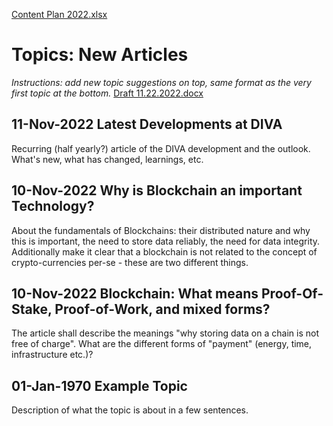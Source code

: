 [Content Plan 2022.xlsx](https://github.com/kirylsh/academia/files/10085433/Content.Plan.2022.xlsx)
# Topics: New Articles

_Instructions: add new topic suggestions on top, same format as the very first topic at the bottom._
[Draft 11.22.2022.docx](https://github.com/kirylsh/academia/files/10068077/Draft.11.22.2022.docx)

## 11-Nov-2022 Latest Developments at DIVA
Recurring (half yearly?) article of the DIVA development and the outlook. What's new, what has changed,
learnings, etc.

## 10-Nov-2022 Why is Blockchain an important Technology?
About the fundamentals of Blockchains: their distributed nature and why this is important, 
the need to store data reliably, the need for data integrity. Additionally make it clear that
a blockchain is not related to the concept of crypto-currencies per-se - these are two different
things.

## 10-Nov-2022 Blockchain: What means Proof-Of-Stake, Proof-of-Work, and mixed forms?
The article shall describe the meanings "why storing data on a chain is not free of charge". 
What are the different forms of "payment" (energy, time, infrastructure etc.)?

## 01-Jan-1970 Example Topic
Description of what the topic is about in a few sentences.
